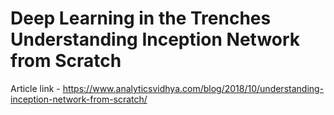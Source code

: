 # Deep Learning in the Trenches Understanding Inception Network from Scratch

Article link - https://www.analyticsvidhya.com/blog/2018/10/understanding-inception-network-from-scratch/

